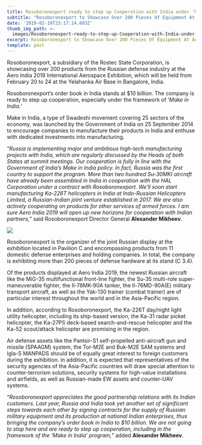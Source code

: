 ```yaml
---
title: Rosoboronexport ready to step up Cooperation with India under ‘Make in India’
subtitle: "Rosoboronexport to Showcase Over 200 Pieces Of Equipment At Aero India\_2019"
date: '2019-02-19T23:17:14.603Z'
thumb_img_path: >-
  images/Rosoboronexport-ready-to-step-up-Cooperation-with-India-under--Make-in-India/1*Jes5RB-MvO4HHbF9zjxX2w.jpeg
excerpt: Rosoboronexport to Showcase Over 200 Pieces Of Equipment At Aero India 2019
template: post
---
```

Rosoboronexport, a subsidiary of the Rostec State Corporation, is showcasing over 200 products from the Russian defense industry at the Aero India 2019 International Aerospace Exhibition, which will be held from February 20 to 24 at the Yelahanka Air Base in Bangalore, India.

Rosoboronexport’s order book in India stands at $10 billion. The company is ready to step up cooperation, especially under the framework of ‘*Make in India.*’

Make in India, a type of Swadeshi movement covering 25 sectors of the economy, was launched by the Government of India on 25 September 2014 to encourage companies to manufacture their products in India and enthuse with dedicated investments into manufacturing.

“*Russia is implementing major and ambitious high-tech manufacturing projects with India, which are regularly discussed by the Heads of both States at summit meetings. Our cooperation is fully in line with the Government of India’s Make in India policy. In fact, Russia was the first country to support the program. More than two hundred Su-30MKI aircraft have already been assembled in India in cooperation with the HAL Corporation under a contract with Rosoboronexport. We’ll soon start manufacturing Ka-226T helicopters in India at Indo-Russian Helicopters Limited, a Russian-Indian joint venture established in 2017. We are also actively cooperating on products for other services of armed forces. I am sure Aero India 2019 will open up new horizons for cooperation with Indian partners,*” said Rosoboronexport Director General **Alexander Mikheev**.

![](/images/Rosoboronexport-ready-to-step-up-Cooperation-with-India-under--Make-in-India/1*Jes5RB-MvO4HHbF9zjxX2w.jpeg)

Rosoboronexport is the organizer of the joint Russian display at the exhibition located in Pavilion C and encompassing products from 11 domestic defense enterprises and holding companies. In total, the company is exhibiting more than 200 pieces of defense hardware at its stand (C 3.4).

Of the products displayed at Aero India 2019, the newest Russian aircraft like the MiG-35 multifunctional front-line fighter, the Su-35 multi-role super-maneuverable fighter, the Il-78MK-90A tanker, the Il-76MD-90A(E) military transport aircraft, as well as the Yak-130 trainer (combat trainer) are of particular interest throughout the world and in the Asia-Pacific region.

In addition, according to Rosoboronexport, the Ka-226T day/night light utility helicopter, including its ship-based version, the Ka-31 radar picket helicopter, the Ka-27PS deck-based search-and-rescue helicopter and the Ka-52 scout/attack helicopter are promising in the region.

Air defense assets like the Pantsir-S1 self-propelled anti-aircraft gun and missile (SPAAGM) system, the Tor-M2E and Buk-M2E SAM systems and Igla-S MANPADS should be of equally great interest to foreign customers during the exhibition. in addition, it is expected that representatives of the security agencies of the Asia-Pacific countries will draw special attention to counter-terrorism solutions, security systems for high-value installations and airfields, as well as Russian-made EW assets and counter-UAV systems.

“*Rosoboronexport appreciates the good partnership relations with its Indian customers. Last year, Russia and India took yet another set of significant steps towards each other by signing contracts for the supply of Russian military equipment and its production at national Indian enterprises, thus bringing the company’s order book in India to $10 billion. We are not going to stop here and are ready to step up cooperation, including in the framework of the ‘Make in India’ program,*” added **Alexander Mikheev**.
